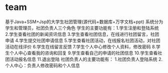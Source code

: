 # team
基于Java+SSM+Jsp的大学生社团管理(源代码+数据库+万字文档+ppt) 系统分为学生和管理员，社团负责人三个角色  学生的主要功能有：1.学生注册和登陆系统 2.学生查看社团的新闻资讯信息  3.学生查看社团信息，在线进行社团留言，社团申请 4.学生提交社团申请信息  5.学生查看社团活动，在线报名社团活动，对社团活动在线评价 6.学生在线留言反馈  7.学生个人中心修改个人资料，修改密码 8.学生个人中心查看我的咨询和回复  9.学生查看自己的申请的社团信息 10.学生查看社团活动报名信息  11.退出登陆  社团负责人的主要功能有：  1.社团负责人登陆系统 2.个人中心：负责人修改密码和个人信息 

